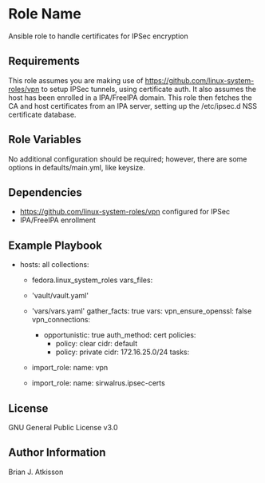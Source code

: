 Role Name
=========

Ansible role to handle certificates for IPSec encryption

Requirements
------------

This role assumes you are making use of https://github.com/linux-system-roles/vpn to setup IPSec tunnels, using certificate auth. It also assumes the host has been enrolled in a IPA/FreeIPA domain. This role then fetches the CA and host certificates from an IPA server, setting up the /etc/ipsec.d NSS certificate database.

Role Variables
--------------

No additional configuration should be required; however, there are some options in defaults/main.yml, like keysize.

Dependencies
------------

- https://github.com/linux-system-roles/vpn configured for IPSec
- IPA/FreeIPA enrollment

Example Playbook
----------------

- hosts: all
  collections:
    - fedora.linux_system_roles
  vars_files:
    - 'vault/vault.yaml'
    - 'vars/vars.yaml'
  gather_facts: true
  vars:
    vpn_ensure_openssl: false
    vpn_connections:
      - opportunistic: true
        auth_method: cert
        policies:
          - policy: clear
            cidr: default
          - policy: private
            cidr: 172.16.25.0/24
  tasks:
    - import_role:
        name: vpn

    - import_role:
        name: sirwalrus.ipsec-certs

License
-------

GNU General Public License v3.0

Author Information
------------------

Brian J. Atkisson

